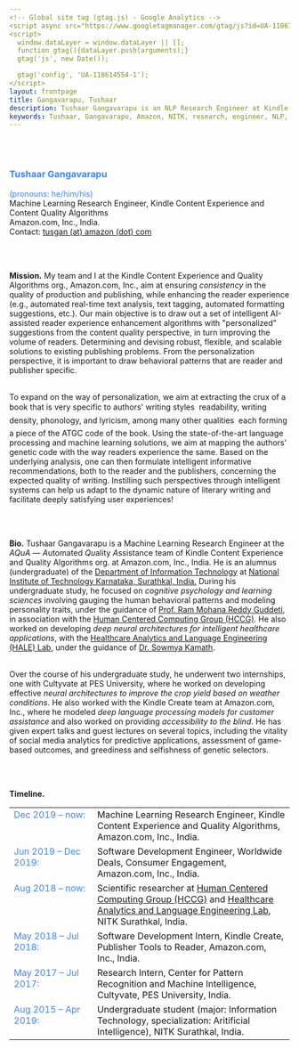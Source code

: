 ```yaml
---
<!-- Global site tag (gtag.js) - Google Analytics -->
<script async src="https://www.googletagmanager.com/gtag/js?id=UA-118614554-1"></script>
<script>
  window.dataLayer = window.dataLayer || [];
  function gtag(){dataLayer.push(arguments);}
  gtag('js', new Date());

  gtag('config', 'UA-118614554-1');
</script>
layout: frontpage
title: Gangavarapu, Tushaar
description: Tushaar Gangavarapu is an NLP Research Engineer at Kindle Content Experience and Quality Algorithms, Amazon.com, Inc. 
keywords: Tushaar, Gangavarapu, Amazon, NITK, research, engineer, NLP, ML, AI, DL
---
```


<!-- <div class="container">
    <div class="row-fluid">
        <div class="span10">
            Extremely interested in Cognitive Psychology, Learning Sciences, and Bioinformatics. A voracious reader of evolutionary biology. I worked with the Worldwide Deals Team, Community Shopping at Amazon.com, Inc. for ranking of the deals on the "Today's Deals" page. I'm moving to the Kindle Quality Algorithms team as a research engineer, to solve challenging NLP tasks!
        </div>
        <div class="span2">
        <a href="../assets/images/tushaar.jpeg">
          <img src="../assets/images/tushaar.jpeg"
                  title="Tushaar Gangavarapu" alt="Gangavarapu, Tushaar"/></a>
        </div>
    </div>
</div> -->

<div class="row">

  <div class="col-md-9">
    <div><br/><br/><font color="#4285F4"><h3>Tushaar Gangavarapu</h3> (pronouns: he/him/his)</font></div>
    <div>
      Machine Learning Research Engineer, Kindle Content Experience and Content Quality Algorithms <br/> Amazon.com, Inc., India.
      <br/> Contact: <a href="mailto:tusgan@amazon.com" style="height:15px"> tusgan (at) amazon (dot) com </a>
    </div>
  </div>

<br><br>

<p>
  <b>Mission.</b> My team and I at the Kindle Content Experience and Quality Algorithms org., Amazon.com, Inc., aim at ensuring <i>consistency</i> in the quality of production and publishing, while enhancing the reader experience (e.g., automated real-time text analysis, text tagging, automated formatting suggestions, etc.). Our main objective is to draw out a set of intelligent AI-assisted reader experience enhancement algorithms with "personalized" suggestions from the content quality perspective, in turn improving the volume of readers. Determining and devising robust, flexible, and scalable solutions to existing publishing problems. From the personalization perspective, it is important to draw behavioral patterns that are reader and publisher specific.<br/><br/>

  To expand on the way of personalization, we aim at extracting the crux of a book that is very specific to authors' writing styles &#151; readability, writing density, phonology, and lyricism, among many other qualities &#151; each forming a piece of the ATGC code of the book. Using the state-of-the-art language processing and machine learning solutions, we aim at mapping the authors' genetic code with the way readers experience the same. Based on the underlying analysis, one can then formulate intelligent informative recommendations, both to the reader and the publishers, concerning the expected quality of writing. Instilling such perspectives through intelligent systems can help us adapt to the dynamic nature of literary writing and facilitate deeply satisfying user experiences!
</p><p><br/><br/>

</p><p>
  <b>Bio.</b> Tushaar Gangavarapu is a Machine Learning Research Engineer at the <i>AQuA</i> &#151; <i>A</i>utomated <i>Qu</i>ality <i>A</i>ssistance team of Kindle Content Experience and Quality Algorithms org. at Amazon.com, Inc., India. He is an alumnus (undergraduate) of the <a href="https://infotech.nitk.ac.in/" target="_blank">Department of Information Technology</a> at <a href="http://www.nitk.ac.in/">National Institute of Technology Karnataka, Surathkal, India.</a> During his undergraduate study, he focused on <i>cognitive psychology and learning sciences</i> involving gauging the human behavioral patterns and modeling personality traits, under the guidance of <a href="https://infotech.nitk.ac.in/faculty/ram-mohana-reddy-guddeti" target="_blank">Prof. Ram Mohana Reddy Guddeti</a>, in association with the <a href="http://hccg.nitk.ac.in/" target="_blank">Human Centered Computing Group (HCCG)</a>. He also worked on developing <i>deep neural architectures for intelligent healthcare applications</i>, with the <a href="https://halelabnitk.github.io/" target="_blank">Healthcare Analytics and Language Engineering (HALE) Lab</a>, under the guidance of <a href="https://infotech.nitk.ac.in/faculty/sowmya-kamath-s" target="_blank">Dr. Sowmya Kamath</a>. <br/><br/>

  Over the course of his undergraduate study, he underwent two internships, one with Cultyvate at PES University, where he worked on developing effective <i>neural architectures to improve the crop yield based on weather conditions</i>. He also worked with the Kindle Create team at Amazon.com, Inc., where he modeled <i>deep language processing models for customer assistance</i> and also worked on providing <i>accessibility to the blind</i>. He has given expert talks and guest lectures on several topics, including the vitality of social media analytics for predictive applications, assessment of game-based outcomes, and greediness and selfishness of genetic selectors.
</p><br/><br/>


<b>Timeline.</b>
<br/>
<table border="0" width="100%" id="awards" style="vertical-align: text-top;">
<colgroup><col width="150px">
</colgroup><tbody><tr>
<td style="vertical-align: text-top;"><span><font color="#4285F4">Dec 2019 &#150; now:</font></span></td>
<td><span>Machine Learning Research Engineer, Kindle Content Experience and Quality Algorithms, Amazon.com, Inc., India.</span></td>
</tr>

<tr>
<td style="vertical-align: text-top;"><span><font color="#4285F4">Jun 2019 &#150; Dec 2019:</font></span></td>
<td><span>Software Development Engineer, Worldwide Deals, Consumer Engagement, Amazon.com, Inc., India.</span></td>
</tr>
<tr>
<td style="vertical-align: text-top;"><span><font color="#4285F4">Aug 2018 &#150; now:</font></span></td>
<td style="vertical-align: text-top;"><span> Scientific researcher at <a href="http://hccg.nitk.ac.in/" target="_blank">Human Centered Computing Group (HCCG)</a> and <a href="https://halelabnitk.github.io/" target="_blank">Healthcare Analytics and Language Engineering Lab</a>, NITK Surathkal, India.</span></td>
</tr>
<tr>
<td style="vertical-align: text-top;"><span><font color="#4285F4">May 2018 &#150; Jul 2018:</font></span></td>
<td style="vertical-align: text-top;"><span>Software Development Intern, Kindle Create, Publisher Tools to Reader, Amazon.com, Inc., India.</span></td>
</tr>
<tr>
<td style="vertical-align: text-top;"><span><font color="#4285F4">May 2017 &#150; Jul 2017:</font></span></td>
<td style="vertical-align: text-top;"><span>Research Intern, Center for Pattern Recognition and Machine Intelligence, Cultyvate, PES University, India.</span></td>
</tr>
<tr>
<td style="vertical-align: text-top;"> <span><font color="#4285F4">Aug 2015 &#150; Apr 2019:</font></span></td>
<td style="vertical-align: text-top;"> <span>Undergraduate student (major: Information Technology, specialization: Aritificial Intelligence), NITK Surathkal, India.</td>
</tr>
</tbody></table>

</div>